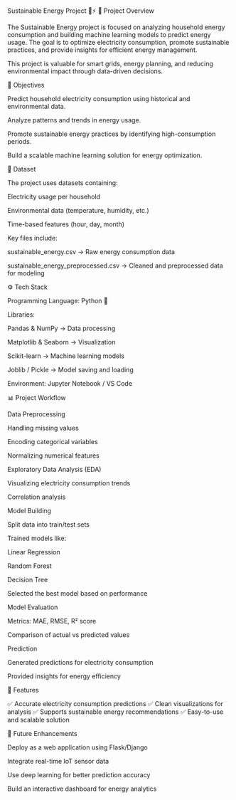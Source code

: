 Sustainable Energy Project 🌱⚡
📌 Project Overview

The Sustainable Energy project is focused on analyzing household energy consumption and building machine learning models to predict energy usage.
The goal is to optimize electricity consumption, promote sustainable practices, and provide insights for efficient energy management.

This project is valuable for smart grids, energy planning, and reducing environmental impact through data-driven decisions.

🎯 Objectives

Predict household electricity consumption using historical and environmental data.

Analyze patterns and trends in energy usage.

Promote sustainable energy practices by identifying high-consumption periods.

Build a scalable machine learning solution for energy optimization.

📂 Dataset

The project uses datasets containing:

Electricity usage per household

Environmental data (temperature, humidity, etc.)

Time-based features (hour, day, month)

Key files include:

sustainable_energy.csv → Raw energy consumption data

sustainable_energy_preprocessed.csv → Cleaned and preprocessed data for modeling

⚙️ Tech Stack

Programming Language: Python 🐍

Libraries:

Pandas & NumPy → Data processing

Matplotlib & Seaborn → Visualization

Scikit-learn → Machine learning models

Joblib / Pickle → Model saving and loading

Environment: Jupyter Notebook / VS Code

📊 Project Workflow

Data Preprocessing

Handling missing values

Encoding categorical variables

Normalizing numerical features

Exploratory Data Analysis (EDA)

Visualizing electricity consumption trends

Correlation analysis

Model Building

Split data into train/test sets

Trained models like:

Linear Regression

Random Forest

Decision Tree

Selected the best model based on performance

Model Evaluation

Metrics: MAE, RMSE, R² score

Comparison of actual vs predicted values

Prediction

Generated predictions for electricity consumption

Provided insights for energy efficiency

🚀 Features

✅ Accurate electricity consumption predictions
✅ Clean visualizations for analysis
✅ Supports sustainable energy recommendations
✅ Easy-to-use and scalable solution

📌 Future Enhancements

Deploy as a web application using Flask/Django

Integrate real-time IoT sensor data

Use deep learning for better prediction accuracy

Build an interactive dashboard for energy analytics
